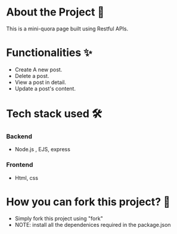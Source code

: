 # About the Project 📜
This is a mini-quora page built using Restful APIs.

# Functionalities ✨
- Create A new post.
- Delete a post.
- View a post in detail.
- Update a post's content.

# Tech stack used 🛠️
### Backend
- Node.js , EJS, express
### Frontend 
- Html, css 

# How you can fork this project? 🔱
- Simply fork this project using "fork" 
- NOTE: install all the dependenices required in the package.json 



